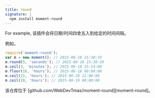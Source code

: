 ```yaml
---
title: round
signature: |
  npm install moment-round
---
```



For example,
该插件会将日期/时间四舍五入到给定的时间间隔。

例如，

``` javascript
require('moment-round');
var m = new moment(); // 2015-06-18 15:30:19
m.round(5, 'seconds'); // 2015-06-18 15:30:20
m.ceil(3, 'minutes'); // 2015-06-18 15:33:00
m.floor(16, 'hours'); // 2015-06-18 00:00:00
m.ceil(21, 'hours'); // 2015-06-18 21:00:00
m.ceil(20, 'hours'); // 2015-06-19 00:00:00
```

该仓库位于 [github.com/WebDevTmas/moment-round][moment-round]。

